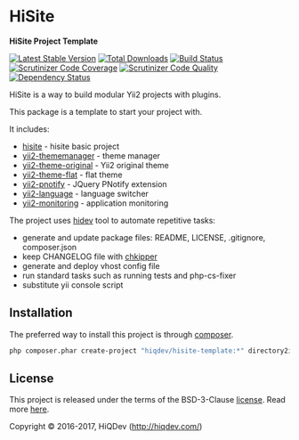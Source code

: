# HiSite

**HiSite Project Template**

[![Latest Stable Version](https://poser.pugx.org/hiqdev/hisite-template/v/stable)](https://packagist.org/packages/hiqdev/hisite-template)
[![Total Downloads](https://poser.pugx.org/hiqdev/hisite-template/downloads)](https://packagist.org/packages/hiqdev/hisite-template)
[![Build Status](https://img.shields.io/travis/hiqdev/hisite-template.svg)](https://travis-ci.org/hiqdev/hisite-template)
[![Scrutinizer Code Coverage](https://img.shields.io/scrutinizer/coverage/g/hiqdev/hisite-template.svg)](https://scrutinizer-ci.com/g/hiqdev/hisite-template/)
[![Scrutinizer Code Quality](https://img.shields.io/scrutinizer/g/hiqdev/hisite-template.svg)](https://scrutinizer-ci.com/g/hiqdev/hisite-template/)
[![Dependency Status](https://www.versioneye.com/php/hiqdev:hisite-template/dev-master/badge.svg)](https://www.versioneye.com/php/hiqdev:hisite-template/dev-master)

HiSite is a way to build modular Yii2 projects with plugins.

This package is a template to start your project with.

It includes:

- [hisite] - hisite basic project
- [yii2-thememanager] - theme manager
- [yii2-theme-original] - Yii2 original theme
- [yii2-theme-flat] - flat theme
- [yii2-pnotify] - JQuery PNotify extension
- [yii2-language] - language switcher
- [yii2-monitoring] - application monitoring

The project uses [hidev] tool to automate repetitive tasks:

- generate and update package files: README, LICENSE, .gitignore, composer.json
- keep CHANGELOG file with [chkipper]
- generate and deploy vhost config file
- run standard tasks such as running tests and php-cs-fixer
- substitute yii console script

[hidev]:                https://hiqdev.com/packages/hidev
[hisite]:               https://hiqdev.com/packages/hisite
[yii2-thememanager]:    https://hiqdev.com/packages/yii2-thememanager
[yii2-theme-original]:  https://hiqdev.com/packages/yii2-theme-original
[yii2-theme-flat]:      https://hiqdev.com/packages/yii2-theme-flat
[yii2-pnotify]:         https://hiqdev.com/packages/yii2-thememanager
[yii2-language]:        https://hiqdev.com/packages/yii2-language
[yii2-monitoring]:      https://hiqdev.com/packages/yii2-monitoring
[chkipper]:             https://hiqdev.com/packages/chkipper

## Installation

The preferred way to install this project is through [composer](http://getcomposer.org/download/).

```sh
php composer.phar create-project "hiqdev/hisite-template:*" directory2install
```

## License

This project is released under the terms of the BSD-3-Clause [license](LICENSE).
Read more [here](http://choosealicense.com/licenses/bsd-3-clause).

Copyright © 2016-2017, HiQDev (http://hiqdev.com/)

